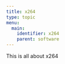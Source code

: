 ```yaml
---
title: x264
type: topic
menu:
  main:
    identifier: x264
    parent: software
---
```


This is all about x264
